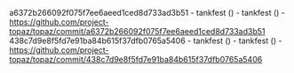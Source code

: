 a6372b266092f075f7ee6aeed1ced8d733ad3b51 - tankfest () - tankfest () - https://github.com/project-topaz/topaz/commit/a6372b266092f075f7ee6aeed1ced8d733ad3b51
438c7d9e8f5fd7e91ba84b615f37dfb0765a5406 - tankfest () - tankfest () - https://github.com/project-topaz/topaz/commit/438c7d9e8f5fd7e91ba84b615f37dfb0765a5406
